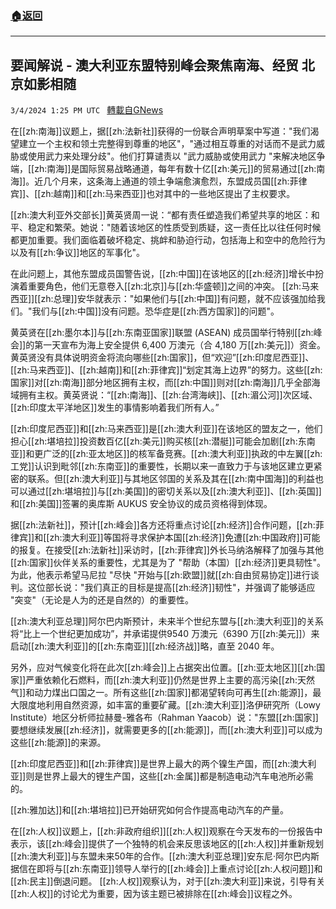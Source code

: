 ###  [:house:返回](README.md)
---


## 要闻解说 - 澳大利亚东盟特别峰会聚焦南海、经贸 北京如影相随
`3/4/2024 1:25 PM UTC ` [轉載自GNews](https://gnews.org/articles/2363823)

在[[zh:南海]]议题上，据[[zh:法新社]]获得的一份联合声明草案中写道："我们渴望建立一个主权和领土完整得到尊重的地区"，"通过相互尊重的对话而不是武力威胁或使用武力来处理分歧"。他们打算谴责以 "武力威胁或使用武力 "来解决地区争端，[[zh:南海]]是国际贸易战略通道，每年有数十亿[[zh:美元]]的贸易通过[[zh:南海]]。近几个月来，这条海上通道的领土争端愈演愈烈，东盟成员国[[zh:菲律宾]]、[[zh:越南]]和[[zh:马来西亚]]也对其中的一些地区提出了主权要求。

[[zh:澳大利亚外交部长]]黄英贤周一说：“都有责任塑造我们希望共享的地区：和平、稳定和繁荣。她说："随着该地区的性质受到质疑，这一责任比以往任何时候都更加重要。我们面临着破坏稳定、挑衅和胁迫行动，包括海上和空中的危险行为以及有[[zh:争议]]地区的军事化"。

在此问题上，其他东盟成员国警告说，[[zh:中国]]在该地区的[[zh:经济]]增长中扮演着重要角色，他们无意卷入[[zh:北京]]与[[zh:华盛顿]]之间的冲突。 [[zh:马来西亚]][[zh:总理]]安华就表示："如果他们与[[zh:中国]]有问题，就不应该强加给我们。"我们与[[zh:中国]]没有问题。恐华症是[[zh:西方国家]]的问题"。

黄英贤在[[zh:墨尔本]]与[[zh:东南亚国家]]联盟 (ASEAN) 成员国举行特别[[zh:峰会]]的第一天宣布为海上安全提供 6,400 万澳元（合 4,180 万[[zh:美元]]）资金。黄英贤没有具体说明资金将流向哪些[[zh:国家]]，但“欢迎”[[zh:印度尼西亚]]、[[zh:马来西亚]]、[[zh:越南]]和[[zh:菲律宾]]“划定其海上边界”的努力。这些[[zh:国家]]对[[zh:南海]]部分地区拥有主权，而[[zh:中国]]则对[[zh:南海]]几乎全部海域拥有主权。黄英贤说：“[[zh:南海]]、[[zh:台湾海峡]]、[[zh:湄公河]]次区域、[[zh:印度太平洋地区]]发生的事情影响着我们所有人。”

[[zh:印度尼西亚]]和[[zh:马来西亚]]是[[zh:澳大利亚]]在该地区的盟友之一，他们担心[[zh:堪培拉]]投资数百亿[[zh:美元]]购买核[[zh:潜艇]]可能会加剧[[zh:东南亚]]和更广泛的[[zh:亚太地区]]的核军备竞赛。[[zh:澳大利亚]]执政的中左翼[[zh:工党]]认识到毗邻[[zh:东南亚]]的重要性，长期以来一直致力于与该地区建立更紧密的联系。但[[zh:澳大利亚]]与其地区邻国的关系及其在[[zh:南中国海]]的利益也可以通过[[zh:堪培拉]]与[[zh:美国]]的密切关系以及[[zh:澳大利亚]]、[[zh:英国]]和[[zh:美国]]签署的奥库斯 AUKUS 安全协议的成员资格得到体现。

据[[zh:法新社]]，预计[[zh:峰会]]各方还将重点讨论[[zh:经济]]合作问题，[[zh:菲律宾]]和[[zh:澳大利亚]]等国将寻求保护本国[[zh:经济]]免遭[[zh:中国政府]]可能的报复。在接受[[zh:法新社]]采访时，[[zh:菲律宾]]外长马纳洛解释了加强与其他[[zh:国家]]伙伴关系的重要性，尤其是为了 "帮助（本国）[[zh:经济]]更具韧性"。 为此，他表示希望马尼拉 "尽快 "开始与[[zh:欧盟]]就[[zh:自由贸易协定]]进行谈判。这位部长说："我们真正的目标是提高[[zh:经济]]韧性"，并强调了能够适应 "突变"（无论是人为的还是自然的）的重要性。

[[zh:澳大利亚总理]]阿尔巴内斯预计，未来半个世纪东盟与[[zh:澳大利亚]]的关系将“比上一个世纪更加成功”，并承诺提供9540 万澳元（6390 万[[zh:美元]]）来启动[[zh:澳大利亚]]的[[zh:东南亚]][[zh:经济战]]略，直至 2040 年。

另外，应对气候变化将在此次[[zh:峰会]]上占据突出位置。[[zh:亚太地区]][[zh:国家]]严重依赖化石燃料，而[[zh:澳大利亚]]仍然是世界上主要的高污染[[zh:天然气]]和动力煤出口国之一。所有这些[[zh:国家]]都渴望转向可再生[[zh:能源]]，最大限度地利用自然资源，如丰富的重要矿藏。[[zh:澳大利亚]]洛伊研究所（Lowy Institute）地区分析师拉赫曼-雅各布（Rahman Yaacob）说："东盟[[zh:国家]]要想继续发展[[zh:经济]]，就需要更多的[[zh:能源]]，而[[zh:澳大利亚]]可以成为这些[[zh:能源]]的来源。

[[zh:印度尼西亚]]和[[zh:菲律宾]]是世界上最大的两个镍生产国，而[[zh:澳大利亚]]则是世界上最大的锂生产国，这些[[zh:金属]]都是制造电动汽车电池所必需的。

[[zh:雅加达]]和[[zh:堪培拉]]已开始研究如何合作提高电动汽车的产量。

在[[zh:人权]]议题上，[[zh:非政府组织]][[zh:人权]]观察在今天发布的一份报告中表示，该[[zh:峰会]]提供了一个独特的机会来反思该地区的[[zh:人权]]并重新规划[[zh:澳大利亚]]与东盟未来50年的合作。[[zh:澳大利亚总理]]安东尼·阿尔巴内斯据信在即将与[[zh:东南亚]]领导人举行的[[zh:峰会]]上重点讨论[[zh:人权问题]]和[[zh:民主]]倒退问题。 [[zh:人权]]观察认为，对于[[zh:澳大利亚]]来说，引导有关[[zh:人权]]的讨论尤为重要，因为该主题已被排除在[[zh:峰会]]议程之外。
